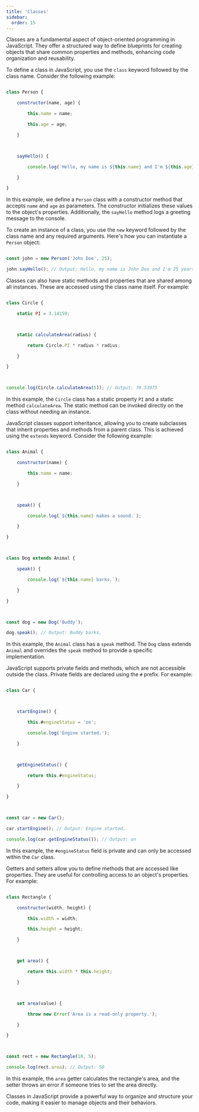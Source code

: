 ```yaml
---
title: 'Classes'
sidebar:
  order: 15
---
```


 

Classes are a fundamental aspect of object-oriented programming in JavaScript. They offer a structured way to define blueprints for creating objects that share common properties and methods, enhancing code organization and reusability.





To define a class in JavaScript, you use the `class` keyword followed by the class name. Consider the following example:



```javascript

class Person {

    constructor(name, age) {

        this.name = name;

        this.age = age;

    }



    sayHello() {

        console.log(`Hello, my name is ${this.name} and I'm ${this.age} years old.`);

    }

}

```



In this example, we define a `Person` class with a constructor method that accepts `name` and `age` as parameters. The constructor initializes these values to the object's properties. Additionally, the `sayHello` method logs a greeting message to the console.





To create an instance of a class, you use the `new` keyword followed by the class name and any required arguments. Here's how you can instantiate a `Person` object:



```javascript

const john = new Person('John Doe', 25);

john.sayHello(); // Output: Hello, my name is John Doe and I'm 25 years old.

```





Classes can also have static methods and properties that are shared among all instances. These are accessed using the class name itself. For example:



```javascript

class Circle {

    static PI = 3.14159;



    static calculateArea(radius) {

        return Circle.PI * radius * radius;

    }

}



console.log(Circle.calculateArea(5)); // Output: 78.53975

```



In this example, the `Circle` class has a static property `PI` and a static method `calculateArea`. The static method can be invoked directly on the class without needing an instance.





JavaScript classes support inheritance, allowing you to create subclasses that inherit properties and methods from a parent class. This is achieved using the `extends` keyword. Consider the following example:



```javascript

class Animal {

    constructor(name) {

        this.name = name;

    }



    speak() {

        console.log(`${this.name} makes a sound.`);

    }

}



class Dog extends Animal {

    speak() {

        console.log(`${this.name} barks.`);

    }

}



const dog = new Dog('Buddy');

dog.speak(); // Output: Buddy barks.

```



In this example, the `Animal` class has a `speak` method. The `Dog` class extends `Animal` and overrides the `speak` method to provide a specific implementation.





JavaScript supports private fields and methods, which are not accessible outside the class. Private fields are declared using the `#` prefix. For example:



```javascript

class Car {



    startEngine() {

        this.#engineStatus = 'on';

        console.log('Engine started.');

    }



    getEngineStatus() {

        return this.#engineStatus;

    }

}



const car = new Car();

car.startEngine(); // Output: Engine started.

console.log(car.getEngineStatus()); // Output: on

```



In this example, the `#engineStatus` field is private and can only be accessed within the `Car` class.





Getters and setters allow you to define methods that are accessed like properties. They are useful for controlling access to an object's properties. For example:



```javascript

class Rectangle {

    constructor(width, height) {

        this.width = width;

        this.height = height;

    }



    get area() {

        return this.width * this.height;

    }



    set area(value) {

        throw new Error('Area is a read-only property.');

    }

}



const rect = new Rectangle(10, 5);

console.log(rect.area); // Output: 50

```



In this example, the `area` getter calculates the rectangle's area, and the setter throws an error if someone tries to set the area directly.



Classes in JavaScript provide a powerful way to organize and structure your code, making it easier to manage objects and their behaviors.